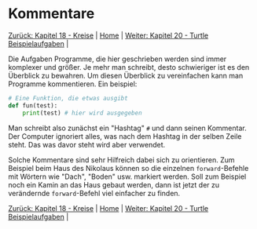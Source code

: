 # Kommentare

[Zurück: Kapitel 18 - Kreise](Kreise.md) |  [Home](README.md) |  [Weiter: Kapitel 20 - Turtle Beispielaufgaben](Turtlebeispielaufgaben.md) | 

Die Aufgaben Programme, die hier geschrieben werden sind immer komplexer und größer. Je mehr man schreibt, desto schwieriger ist es den Überblick zu bewahren. Um diesen Überblick zu vereinfachen kann man Programme kommentieren.
Ein beispiel:

```python
# Eine Funktion, die etwas ausgibt
def fun(test):
    print(test) # hier wird ausgegeben
```

Man schreibt also zunächst ein "Hashtag" `#` und dann seinen Kommentar. Der Computer ignoriert alles, was nach dem Hashtag in der selben Zeile steht. Das was davor steht wird aber verwendet.

Solche Kommentare sind sehr Hilfreich dabei sich zu orientieren. Zum Beispiel beim Haus des Nikolaus können so die einzelnen `forward`-Befehle mit Wörtern wie "Dach", "Boden" usw. markiert werden. Soll zum Beispiel noch ein Kamin an das Haus gebaut werden, dann ist jetzt der zu verändernde `forward`-Befehl viel einfacher zu finden.

[Zurück: Kapitel 18 - Kreise](Kreise.md) |  [Home](README.md) |  [Weiter: Kapitel 20 - Turtle Beispielaufgaben](Turtlebeispielaufgaben.md) | 
